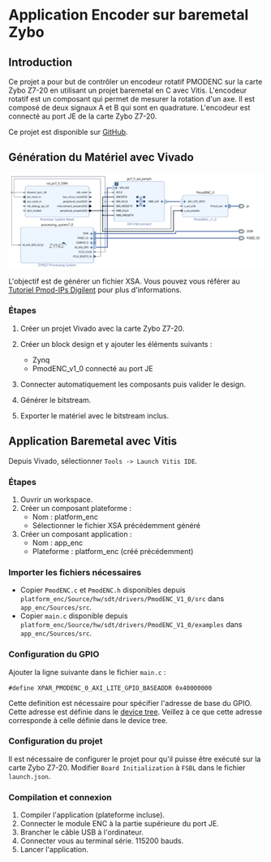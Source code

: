# Application Encoder sur baremetal Zybo

## Introduction

Ce projet a pour but de contrôler un encodeur rotatif PMODENC sur la carte Zybo Z7-20 en utilisant un projet baremetal en C avec Vitis. L'encodeur rotatif est un composant qui permet de mesurer la rotation d'un axe. Il est composé de deux signaux A et B qui sont en quadrature. L'encodeur est connecté au port JE de la carte Zybo Z7-20.

Ce projet est disponible sur [GitHub](https://github.com/TER-Zybo/Baremetal_ENC).

## Génération du Matériel avec Vivado

![Design](../assets/docs/pmodenc_baremetal/design.png)

L'objectif est de générer un fichier XSA. Vous pouvez vous référer au [Tutoriel Pmod-IPs Digilent](https://digilent.com/reference/learn/programmable-logic/tutorials/pmod-ips/start) pour plus d'informations.

### Étapes

1.  Créer un projet Vivado avec la carte Zybo Z7-20.

2.  Créer un block design et y ajouter les éléments suivants :
    - Zynq
    - PmodENC_v1_0 connecté au port JE

3.  Connecter automatiquement les composants puis valider le design.

4.  Générer le bitstream.

5.  Exporter le matériel avec le bitstream inclus.


## Application Baremetal avec Vitis

Depuis Vivado, sélectionner `Tools -> Launch Vitis IDE`.

### Étapes

1.  Ouvrir un workspace.
2.  Créer un composant plateforme :
    - Nom : platform_enc
    - Sélectionner le fichier XSA précédemment généré
3.  Créer un composant application :
    - Nom : app_enc
    - Plateforme : platform_enc (créé précédemment)

### Importer les fichiers nécessaires

- Copier `PmodENC.c` et `PmodENC.h` disponibles depuis `platform_enc/Source/hw/sdt/drivers/PmodENC_V1_0/src` dans `app_enc/Sources/src`.
- Copier `main.c` disponible depuis `platform_enc/Source/hw/sdt/drivers/PmodENC_V1_0/examples` dans `app_enc/Sources/src`.

### Configuration du GPIO

Ajouter la ligne suivante dans le fichier `main.c` :

```
#define XPAR_PMODENC_0_AXI_LITE_GPIO_BASEADDR 0x40000000
```
Cette definition est nécessaire pour spécifier l'adresse de base du GPIO. Cette adresse est définie dans le [device tree](device_tree.md). Veillez à ce que cette adresse corresponde à celle définie dans le device tree.

### Configuration du projet

Il est nécessaire de configurer le projet pour qu'il puisse être exécuté sur la carte Zybo Z7-20. Modifier `Board Initialization` à `FSBL` dans le fichier `launch.json`.

### Compilation et connexion

1. Compiler l'application (plateforme incluse).
2. Connecter le module ENC à la partie supérieure du port JE.
3. Brancher le câble USB à l'ordinateur.
4. Connecter vous au terminal série. 115200 bauds.
5. Lancer l'application.